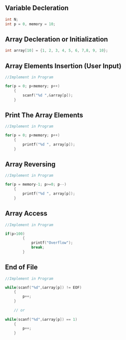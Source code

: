 ## Variable Decleration
```c
int N;
int p = 0, memory = 10;
```
## Array Decleration or Initialization
```c
int array[10] = {1, 2, 3, 4, 5, 6, 7,8, 9, 10};
```
## Array Elements Insertion (User Input)
```c
//Implement in Program

for(p = 0; p<memory; p++)
    {
        scanf("%d ",&array[p]);
    }
 ```
## Print The Array Elements
```c
//Implement in Program

for(p = 0; p<memory; p++)
    {
        printf("%d ", array[p]);
    }
```
## Array Reversing
```c
//Implement in Program

for(p = memory-1; p>=0; p--)
    {
        printf("%d ", array[p]);
    }
```
## Array Access
```c
//Implement in Program

if(p>100)
        {
            printf("Overflow");
            break;
        }
 ```
## End of File
```c
//Implement in Program

while(scanf("%d",&array[p]) != EOF)
    {
        p++;
    }
    
    // or
    
while(scanf("%d",&array[p]) == 1)
    {
        p++;
    }
```

